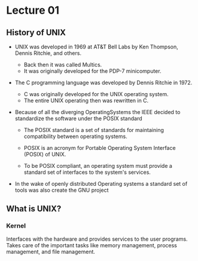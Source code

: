 # Lecture 01

## History of UNIX

- UNIX was developed in 1969 at AT&T Bell Labs by Ken Thompson, Dennis Ritchie, and others.
  - Back then it was called Multics.
  - It was originally developed for the PDP-7 minicomputer.
  
- The C programming language was developed by Dennis Ritchie in 1972.
  - C was originally developed for the UNIX operating system.
  - The entire UNIX operating then was rewritten in C.

- Because of all the diverging OperatingSystems the IEEE decided to standardize the software under the POSIX standard
  - The POSIX standard is a set of standards for maintaining compatibility between operating systems.
  - POSIX is an acronym for Portable Operating System Interface (POSIX) of UNIX.

  - To be POSIX compliant, an operating system must provide a standard set of interfaces to the system's services.
  
- In the wake of openly distributed Operating systems a standard set of tools was also create the GNU project

## What is UNIX?

###  Kernel 
Interfaces with the hardware and provides services to the user programs.
Takes care of the important tasks like memory management, process management, and file management.


